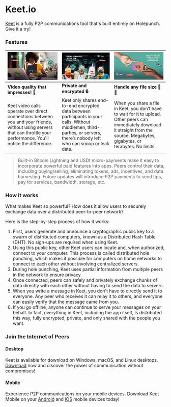 # Keet.io

[Keet](https://keet.io) is a fully P2P communications tool that's built entirely on Holepunch. Give it a try!

### Features

|![Video Quality](../assets/keet/quality.png)| ![Secure](../assets/keet/secure.png)| ![File Handling](../assets/keet/filehandling.png)|
| --- | --- | --- |
|**Video quality that impresses! 🎥**|**Private and encrypted 🔒**  |   **Handle any file size 📂✅** |
|Keet video calls operate over direct connections between you and your friends, without using servers that can throttle your performance. You'll notice the difference.| Keet only shares end-to-end encrypted data between participants in your calls. Without middlemen, third-parties, or servers, there’s nobody left who can snoop or leak data. |  When you share a file in Keet, you don’t have to wait for it to upload. Other peers can immediately download it straight from the source. Megabytes, gigabytes, or terabytes. No limits.|


> Built-in Bitcoin Lightning and USDt micro-payments make it easy to incorporate powerful paid features into apps. Peers control their data, including buying/selling, eliminating tokens, ads, incentives, and data harvesting. Future updates will introduce P2P payments to send tips, pay for services, bandwidth, storage, etc.

### How it works

What makes Keet so powerful? How does it allow users to securely exchange data over a distributed peer-to-peer network?

Here is the step-by-step process of how it works:

1. First, users generate and announce a cryptographic public key to a swarm of distributed computers, known as a Distributed Hash Table (DHT). No sign-ups are required when using Keet.
2. Using this public key, other Keet users can locate and, when authorized, connect to your computer. This process is called distributed hole punching, which makes it possible for computers on home networks to connect to each other without involving centralized servers.
3. During hole punching, Keet uses partial information from multiple peers in the network to ensure privacy.
4. Once connected, peers can safely and privately exchange chunks of data directly with each other without having to send the data to servers.
5. When you write a message in Keet, you don't have to directly send it to everyone. Any peer who receives it can relay it to others, and everyone can easily verify that the message came from you.
6. If you go offline, anyone can continue to serve your messages on your behalf. In fact, everything in Keet, including the app itself, is distributed this way, fully encrypted, private, and only shared with the people you want.

### Join the Internet of Peers

#### Desktop

Keet is available for download on Windows, macOS, and Linux desktops. [Download](https://keet.io/) now and discover the power of communication without compromises!

#### Mobile

Experience P2P communications on your mobile devices. Download Keet Mobile on your [Android](https://play.google.com/store/apps/details?id=io.keet.app) and [iOS](https://apps.apple.com/us/app/keet-by-holepunch/id6443880549) mobile devices today!
